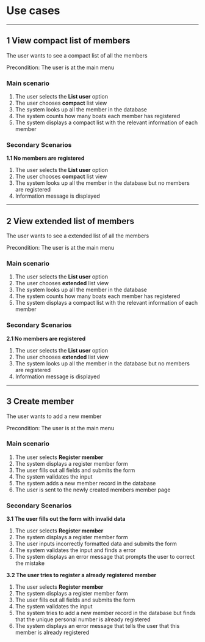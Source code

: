 # Use cases

---

## 1 View compact list of members
The user wants to see a compact list of all the members

Precondition: The user is at the main menu
### Main scenario
1. The user selects the **List user** option
2. The user chooses **compact** list view
3. The system looks up all the member in the database
4. The system counts how many boats each member has registered
5. The system displays a compact list with the relevant information of each member

### Secondary Scenarios
**1.1 No members are registered**
1. The user selects the **List user** option
2. The user chooses **compact** list view
3. The system looks up all the member in the database but no members are registered
4. Information message is displayed

---

## 2 View extended list of members
The user wants to see a extended list of all the members

Precondition: The user is at the main menu
### Main scenario
1. The user selects the **List user** option
2. The user chooses **extended** list view
3. The system looks up all the member in the database
4. The system counts how many boats each member has registered
5. The system displays a compact list with the relevant information of each member

### Secondary Scenarios
**2.1 No members are registered**
1. The user selects the **List user** option
2. The user chooses **extended** list view
3. The system looks up all the member in the database but no members are registered
4. Information message is displayed

---

## 3 Create member
The user wants to add a new member

Precondition: The user is at the main menu
### Main scenario
1. The user selects **Register member**
2. The system displays a register member form
3. The user fills out all fields and submits the form
4. The system validates the input
5. The system adds a new member record in the database
6. The user is sent to the newly created members member page

### Secondary Scenarios
**3.1 The user fills out the form with invalid data**
1. The user selects **Register member**
2. The system displays a register member form
3. The user inputs incorrectly formatted data and submits the form
4. The system validates the input and finds a error
5. The system displays an error message that prompts the user to correct the mistake

**3.2 The user tries to register a already registered member**
1. The user selects **Register member**
2. The system displays a register member form
3. The user fills out all fields and submits the form
4. The system validates the input
5. The system tries to add a new member record in the database but finds that the unique personal number is already registered
6. The system displays an error message that tells the user that this member is already registered
